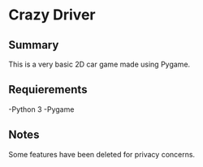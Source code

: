 # Crazy Driver

## Summary

This is a very basic 2D car game made using Pygame.

## Requierements

-Python 3
-Pygame

## Notes

Some features have been deleted for privacy concerns.